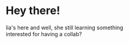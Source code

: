 # Hey there!
lia's here and well, she still learning something
<br>
interested for having a collab? 
